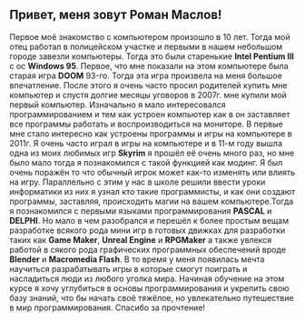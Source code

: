 ## Привет, меня зовут Роман Маслов!

Первое моё знакомство с компьютером произошло в 10 лет. Тогда мой отец работал в полицейском участке и первыми в нашем небольшом городе завезли компьютеры. Тогда это были старенькие **Intel Pentium III** с ос **Windows 95**. Первое, что мне показали на этом компьютере была старая игра **DOOM** 93-го. Тогда эта игра произвела на меня большое впечатление. После этого я очень часто просил родителей купить мне компьютер и спустя долгие месяцы уговоров в 2007г. мне купили мой первый компьютер. Изначально я мало интересовался программированием и тем как устроен компьютер как в он заставляет все программы работать и воспроизводиться на мониторе. В первые мне стало интересно как устроены программы и игры на компьютере в 2011г. Я очень часто играл в игры на компьютере и в 11-м году вышла одна из моих любимых игр **Skyrim** я прошёл её очень много раз, но мне было мало тогда я познакомился с такой функцией как модинг. Я был очень поражён то что обычный игрок может как-то изменять или влиять на игру. Параллельно с этим у нас в школе решили ввести уроки информатики из них я узнал кто такие программисты, и как они создают программы, заставляя, происходить магии на вашем компьютере.Тогда я познакомился с первыми языками программирования **PASCAL** и **DELPHI**. Но мало в чем разобрался и перешёл к более простым вещам разработке всякого рода мини игр в готовых движках для разработки таких как **Game Maker**, **Unreal Engine** и **RPGMaker** а также увлекся работой в сякого рода графических программных обеспечений вроде **Blender** и **Macromedia Flash**. В то время у меня появилась мечта научиться разрабатывать игры в которые смогут поиграть и насладиться люди из любого уголка мира. Начиная обучение на этом курсе я хочу углубиться в основы программирования и укрепить свою базу знаний, что бы начать своё тяжёлое, но увлекательно путешествие в мир программирования. Спасибо за прочтение!

























